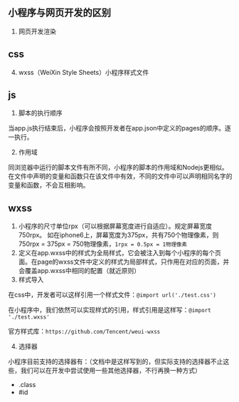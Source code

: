 ## 小程序与网页开发的区别

1. 网页开发渲染



## css

4. wxss（WeiXin Style Sheets）小程序样式文件

## js

1. 脚本的执行顺序

当app.js执行结束后，小程序会按照开发者在app.json中定义的pages的顺序。逐一执行。

2. 作用域

同浏览器中运行的脚本文件有所不同，小程序的脚本的作用域和Nodejs更相似。在文件中声明的变量和函数只在该文件中有效，不同的文件中可以声明相同名字的变量和函数，不会互相影响。

## wxss

1. 小程序的尺寸单位rpx（可以根据屏幕宽度进行自适应）。规定屏幕宽度750rpx。
   如在iphone6上，屏幕宽度为375px，共有750个物理像素，则750rpx = 375px = 750物理像素，`1rpx = 0.5px = 1物理像素`
2. 定义在app.wxss中的样式为全局样式，它会被注入到每个小程序的每个页面。在page的wxss文件中定义的样式为局部样式，只作用在对应的页面，并会覆盖app.wxss中相同的配置（就近原则）
3. 样式导入

在css中，开发者可以这样引用一个样式文件：`@import url('./test.css')`

在小程序中，我们依然可以实现样式的引用，样式引用是这样写：`@import './test.wxss'`

官方样式库：`https://github.com/Tencent/weui-wxss`

4. 选择器

小程序目前支持的选择器有：（文档中是这样写到的，但实际支持的选择器不止这些，我们可以在开发中尝试使用一些其他选择器，不行再换一种方式）

- .class
- #id